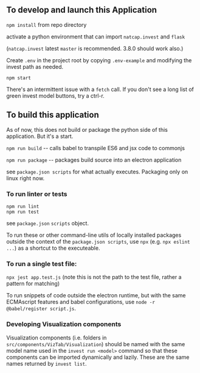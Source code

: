 ## To develop and launch this Application

`npm install` from repo directory  

activate a python environment that can import `natcap.invest` and `flask`  

(`natcap.invest` latest `master` is recommended. 3.8.0 should work also.)

Create `.env` in the project root by copying `.env-example` and modifying the invest path as needed.

`npm start`  

There's an intermittent issue with a `fetch` call. If you don't see a long list 
of green invest model buttons, try a ctrl-r.

## To build this application
As of now, this does not build or package the python side of this application. But it's a start.

`npm run build`  -- calls babel to transpile ES6 and jsx code to commonjs

`npm run package`  -- packages build source into an electron application

see `package.json scripts` for what actually executes. Packaging only on linux right now.



### To run linter or tests
`npm run lint`  
`npm run test`  

see `package.json` `scripts` object.  

To run these or other command-line utils of locally installed packages outside the context of the `package.json scripts`, use `npx` (e.g. `npx eslint ...`) as a shortcut to the executeable. 

### To run a single test file:
`npx jest app.test.js`  (note this is not the path to the test file, rather a pattern for matching)  

To run snippets of code outside the electron runtime, but with the same ECMAscript features and babel configurations, use `node -r @babel/register script.js`.  


### Developing Visualization components
Visualization components (i.e. folders in `src/components/VizTab/Visualization`) should be named with the same model name used in the `invest run <model>` command so that these components can be imported dynamically and lazily. These are the same names returned by `invest list`.